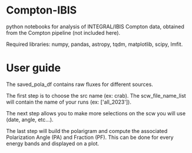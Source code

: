 # Compton-IBIS
python notebooks for analysis of INTEGRAL/IBIS Compton data, obtained from the Compton pipeline (not included here).

Required libraries: numpy, pandas, astropy, tqdm, matplotlib, scipy, lmfit.

# User guide

The saved_pola_df contains raw fluxes for different sources.

The first step is to choose the src name (ex: crab). The scw_file_name_list will contain the name of your runs (ex: ['all_2023']).

The next step allows you to make more selections on the scw you will use (date, angle, etc…).

The last step will build the polarigram and compute the associated Polarization Angle (PA) and Fraction (PF). This can be done for every energy bands and displayed on a plot.
